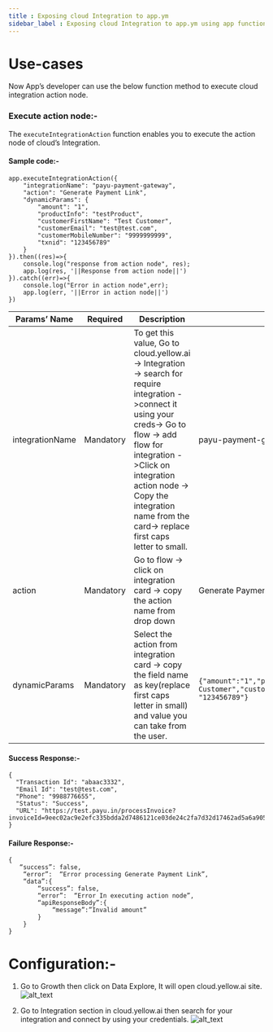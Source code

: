 ```yaml
---
title : Exposing cloud Integration to app.ym
sidebar_label : Exposing cloud Integration to app.ym using app function
---
```


# Use-cases 
Now App’s developer can use the below function method to execute cloud integration action node.

###  **Execute action node**:-
The ```executeIntegrationAction``` function enables you to execute the action node of cloud’s Integration.

#### Sample code:-

```
app.executeIntegrationAction({
    "integrationName": "payu-payment-gateway",
    "action": "Generate Payment Link",
    "dynamicParams": {
        "amount": "1",
        "productInfo": "testProduct",
        "customerFirstName": "Test Customer",
        "customerEmail": "test@test.com",
        "customerMobileNumber": "9999999999",
        "txnid": "123456789"
    }
}).then((res)=>{
    console.log("response from action node", res);
    app.log(res, '||Response from action node||')
}).catch((err)=>{
    console.log("Error in action node",err);
    app.log(err, '||Error in action node||')
})
```

|Params’ Name|Required|Description|Example|
|--- |--- |--- |--- |
|integrationName|Mandatory|To get this value, Go to cloud.yellow.ai-> Integration -> search for require integration ->connect it using your creds-> Go to flow -> add flow for integration ->Click on integration action node -> Copy the integration name from the card-> replace first caps letter to small.|payu-payment-gateway|
|action|Mandatory|Go to flow -> click on integration card -> copy the action name from drop down|Generate Payment Link|
|dynamicParams|Mandatory|Select the action from integration card -> copy the field name as key(replace first caps letter in small) and value you can take from the user.|<code> {"amount":"1","productInfo":"testProduct","customerFirstName":”Test Customer","customerEmail":"test@test.com","customerMobileNumber":"9999999999","txnid": "123456789"}</code>|

#### Success Response:-
```
{
  "Transaction Id": "abaac3332",
  "Email Id": "test@test.com",
  "Phone": "9988776655",
  "Status": "Success",
  "URL": "https://test.payu.in/processInvoice?invoiceId=9eec02ac9e2efc335bdda2d7486121ce03de24c2fa7d32d17462ad5a6a9058db"
}
```

#### Failure Response:-

```
{
   “success”: false,
    “error”:  “Error processing Generate Payment Link”,
    “data”:{
     	“success”: false,
        “error”:  “Error In executing action node”,
        “apiResponseBody”:{
            “message”:”Invalid amount”
        }
    }
}

```

# Configuration:-

1. Go to Growth then click on Data Explore, It will open cloud.yellow.ai site.
![alt_text](https://cdn.yellowmessenger.com/mQiAoXUIu5gk1663827293370.png "image_tooltip")

2. Go to Integration section in cloud.yellow.ai then search for your integration and connect by using your credentials.
![alt_text](https://cdn.yellowmessenger.com/W3U4XqVBIwGe1663827444396.png "image_tooltip")



